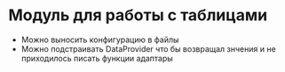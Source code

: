 # Модуль для работы с таблицами

- Можно выносить конфигурацию в файлы
- Можно подстраивать DataProvider что бы возвращал знчения и не приходилось писать функции адаптары
